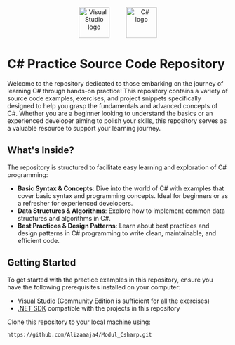 <div align="center">
  <img src="https://cdn.jsdelivr.net/gh/devicons/devicon/icons/visualstudio/visualstudio-plain.svg" height="70" alt="Visual Studio logo" />
  <img width="30" /> <!-- Spacer -->
  <img src="https://cdn.jsdelivr.net/gh/devicons/devicon/icons/csharp/csharp-original.svg" height="70" alt="C# logo" />
</div>

# C# Practice Source Code Repository

Welcome to the repository dedicated to those embarking on the journey of learning C# through hands-on practice! This repository contains a variety of source code examples, exercises, and project snippets specifically designed to help you grasp the fundamentals and advanced concepts of C#. Whether you are a beginner looking to understand the basics or an experienced developer aiming to polish your skills, this repository serves as a valuable resource to support your learning journey.

## What's Inside?

The repository is structured to facilitate easy learning and exploration of C# programming:

- **Basic Syntax & Concepts**: Dive into the world of C# with examples that cover basic syntax and programming concepts. Ideal for beginners or as a refresher for experienced developers.
- **Data Structures & Algorithms**: Explore how to implement common data structures and algorithms in C#.
- **Best Practices & Design Patterns**: Learn about best practices and design patterns in C# programming to write clean, maintainable, and efficient code.

## Getting Started

To get started with the practice examples in this repository, ensure you have the following prerequisites installed on your computer:

- [Visual Studio](https://visualstudio.microsoft.com/) (Community Edition is sufficient for all the exercises)
- [.NET SDK](https://dotnet.microsoft.com/download) compatible with the projects in this repository

Clone this repository to your local machine using:

```bash
https://github.com/Alizaaaja4/Modul_Csharp.git

